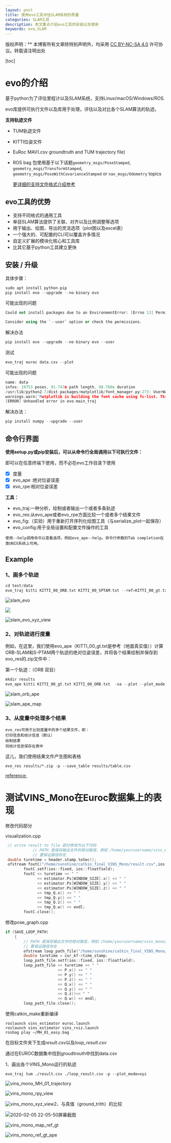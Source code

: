 ```yaml
---
layout: post
title: 使用evo工具评估SLAM系统的质量
categories: SLAM工具
description: 本文重点介绍evo工具的安装以及使用
keywords: evo,SLAM
---
```


版权声明：** 本博客所有文章除特别声明外，均采用 [CC BY-NC-SA 4.0](https://creativecommons.org/licenses/by-nc-sa/4.0/) 许可协议。转载请注明出处

[toc]



# evo的介绍

基于python为了评估里程计以及SLAM系统，支持Linux/macOS/Windows/ROS.

evo库提供可执行文件以及库用于处理，评估以及对比各个SLAM算法的轨迹。

**支持轨迹文件**

- TUM轨迹文件

- KITTI位姿文件

- EuRoc MAV(.csv groundtruth and TUM trajectory file)

- ROS bag 包使用基于以下话题`geometry_msgs/PoseStamped`, `geometry_msgs/TransformStamped`, `geometry_msgs/PoseWithCovarianceStamped` or `nav_msgs/Odometry` topics

  [更详细的支持文件格式介绍参考](https://github.com/MichaelGrupp/evo/wiki/Formats)

  

## evo工具的优势

- 支持不同格式的通用工具
- 单目SLAM算法提供了关联、对齐以及比例调整等选项
- 用于输出、绘图、导出的灵活选项（plot图以及excel表）
- 一个强大的、可配置的CLI可以覆盖许多情况
- 自定义扩展的模块化核心和工具库
- 比其它基于python工具建立更快

## 安装 / 升级

具体步骤：

```c++
sudo apt install python-pip
pip install evo --upgrade --no-binary evo
```

可能出现的问题

```c++
Could not install packages due to an EnvironmentError: [Errno 13] Permission denied: '/usr/lib/python2.7/dist-packages/dateutil/relativedelta.pyc'

Consider using the `--user` option or check the permissions.
```

解决办法

```c++
pip install evo --upgrade --no-binary evo --user
```

测试

```c++
evo_traj euroc data.csv --plot
```

可能出现的问题

```c++
name: data
infos: 19753 poses, 91.747m path length, 98.760s duration
/usr/lib/python2.7/dist-packages/matplotlib/font_manager.py:273: UserWarning: Matplotlib is building the font cache using fc-list. This may take a moment.
warnings.warn('Matplotlib is building the font cache using fc-list. This may take a moment.')
[ERROR] Unhandled error in evo.main_traj
```

解决办法：

```c++
pip install numpy --upgrade --user 
```

## 命令行界面

**使用setup.py或pip安装后，可以从命令行全局调用以下可执行文件：**

即可以在任意终端下使用，而不必在evo工作目录下使用

- [x] 度量
- [x] evo_ape :绝对位姿误差
- [x] evo_rpe:相对位姿误差

**工具：**

- evo_traj:一种分析，绘制或者输出一个或者多条轨迹
- evo_res:从evo_ape或者evo_rpe方面比较一个或者多个结果文件
- evo_fig:（实验）用于重新打开序列化绘图工具（与serialize_plot一起保存）
- evo_config:用于全局设置和配置文件操作的工具

```
使用--help调用命令以查看选项，例如evo_ape--help。命令行参数的Tab completion在类UNIX系统上可用。
```

## Example

### 1、画多个轨迹

```c++
cd test/data
evo_traj kitti KITTI_00_ORB.txt KITTI_00_SPTAM.txt --ref=KITTI_00_gt.txt -p --plot_mode=xz
```

![slam_evo](../../images/blog/slam_evo.png)

![](../../images/blog/slam_evo_rpy.png)

![slam_evo_xyz_view](../../images/blog/slam_evo_xyz_view.png)

### 2、对轨迹进行度量

例如，在这里，我们使用evo_ape（KITTI_00_gt.txt是参考（地面真实值））计算ORB-SLAM和S-PTAM两个轨迹的绝对位姿误差，并将各个结果绘制并保存到evo_res的.zip文件中：

第一个轨迹：（ORB 双目）

```c++
mkdir results
evo_ape kitti KITTI_00_gt.txt KITTI_00_ORB.txt  -va --plot --plot_mode xz --save_results results/ORB.zip
```

![slam_orb_ape](../../images/blog/slam_orb_ape.png)

![slam_ape_map](../../images/blog/slam_ape_map.png)

### 3、从度量中处理多个结果

```
evo_res可用于比较度量中的多个结果文件，即：
打印信息和统计信息（默认）
绘制结果
将统计信息保存在表中
```

这儿，我们使用结果文件产生图和表格

```
evo_res results/*.zip -p --save_table results/table.csv
```

[reference:](https://michaelgrupp.github.io/evo/)

# 测试VINS_Mono在Euroc数据集上的表现

修改代码部分

visualization.cpp

```c++
 // write result to file 部分修改为以下代码
            // PATH 是保存输出文件的绝对路径，例如 /home/yourusername/vins_mono/
            // 要保证路径存在
 double turetime = header.stamp.toSec();
 ofstream foutC("/home/sunshine/catkin_final_VINS_Mono/result.csv",ios::app);
        foutC.setf(ios::fixed, ios::floatfield);
        foutC << turetime << " "
              << estimator.Ps[WINDOW_SIZE].x() << " "
              << estimator.Ps[WINDOW_SIZE].y() << " "
              << estimator.Ps[WINDOW_SIZE].z() << " " 
              << tmp_Q.x() << " "
              << tmp_Q.y() << " " 
              << tmp_Q.z() << " " 
              << tmp_Q.w() << endl;
        foutC.close();
```

修改pose_graph.cpp

```c++
if (SAVE_LOOP_PATH) 
    {
        // PATH 是保存输出文件的绝对路径，例如 /home/yourusername/vins_mono/
        // 要保证路径存在
        ofstream loop_path_file("/home/sunshine/catkin_final_VINS_Mono/loop_result.csv",ios::app);
        double turetime = cur_kf->time_stamp;
        loop_path_file.setf(ios::fixed, ios::floatfield);
        loop_path_file << turetime << " "
                       << P.x() << " " 
                       << P.y() << " "
                       << P.z() << " " 
                       << Q.x() << " " 
                       << Q.y() << " " 
                       << Q.z()<< " " 
                       << Q.w() << endl;
        loop_path_file.close();
```

使用catkin_make重新编译

```
roslaunch vins_estimator euroc.launch 
roslaunch vins_estimator vins_rviz.launch
rosbag play ~/MH_01_easy.bag 
```

在目标文件夹下生成*result.csv*以及*loop_result.csv*

通过在EUROC数据集中找到groudtrouth中找到data.csv

1、画出各个VINS_Mono运行的轨迹

```
evo_traj tum ./result.csv ./loop_result.csv -p --plot_mode=xyz
```

![vins_mono_MH_01_trajectory](../../images/blog/vins_mono_MH_01_trajectory.png)



![vins_mono_rpy_view](../../images/blog/vins_mono_rpy_view.png)

![vins_mono_xyz_view](../../images/blog/vins_mono_xyz_view.png)2、与真值（ground_trith）的比较

![2020-02-05 22-05-50屏幕截图](../../images/blog/2020-02-05%2022-05-50%E5%B1%8F%E5%B9%95%E6%88%AA%E5%9B%BE.png)

![vins_mono_map_ref_gt](../../images/blog/vins_mono_map_ref_gt.png)

![vins_mono_ref_gt_ape](../../images/blog/vins_mono_ref_gt_ape.png)

